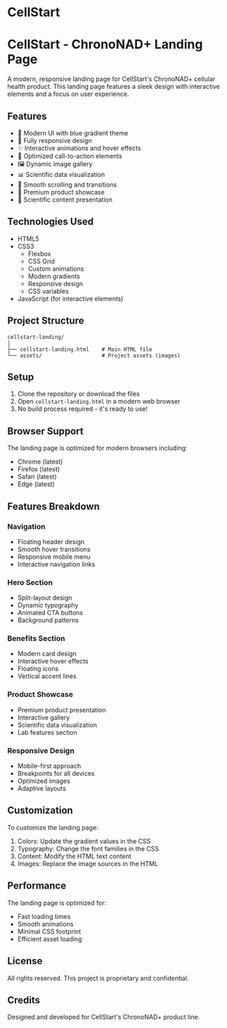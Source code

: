# CellStart
# CellStart - ChronoNAD+ Landing Page

A modern, responsive landing page for CellStart's ChronoNAD+ cellular health product. This landing page features a sleek design with interactive elements and a focus on user experience.

## Features

- 🎨 Modern UI with blue gradient theme
- 📱 Fully responsive design
- ✨ Interactive animations and hover effects
- 🎯 Optimized call-to-action elements
- 🖼️ Dynamic image gallery
- 📊 Scientific data visualization
- 💫 Smooth scrolling and transitions
- 🌟 Premium product showcase
- 🧬 Scientific content presentation

## Technologies Used

- HTML5
- CSS3
  - Flexbox
  - CSS Grid
  - Custom animations
  - Modern gradients
  - Responsive design
  - CSS variables
- JavaScript (for interactive elements)

## Project Structure

```
cellstart-landing/
│
├── cellstart-landing.html    # Main HTML file
└── assets/                   # Project assets (images)
```

## Setup

1. Clone the repository or download the files
2. Open `cellstart-landing.html` in a modern web browser
3. No build process required - it's ready to use!

## Browser Support

The landing page is optimized for modern browsers including:
- Chrome (latest)
- Firefox (latest)
- Safari (latest)
- Edge (latest)

## Features Breakdown

### Navigation
- Floating header design
- Smooth hover transitions
- Responsive mobile menu
- Interactive navigation links

### Hero Section
- Split-layout design
- Dynamic typography
- Animated CTA buttons
- Background patterns

### Benefits Section
- Modern card design
- Interactive hover effects
- Floating icons
- Vertical accent lines

### Product Showcase
- Premium product presentation
- Interactive gallery
- Scientific data visualization
- Lab features section

### Responsive Design
- Mobile-first approach
- Breakpoints for all devices
- Optimized images
- Adaptive layouts

## Customization

To customize the landing page:

1. Colors: Update the gradient values in the CSS
2. Typography: Change the font families in the CSS
3. Content: Modify the HTML text content
4. Images: Replace the image sources in the HTML

## Performance

The landing page is optimized for:
- Fast loading times
- Smooth animations
- Minimal CSS footprint
- Efficient asset loading

## License

All rights reserved. This project is proprietary and confidential.

## Credits

Designed and developed for CellStart's ChronoNAD+ product line.
